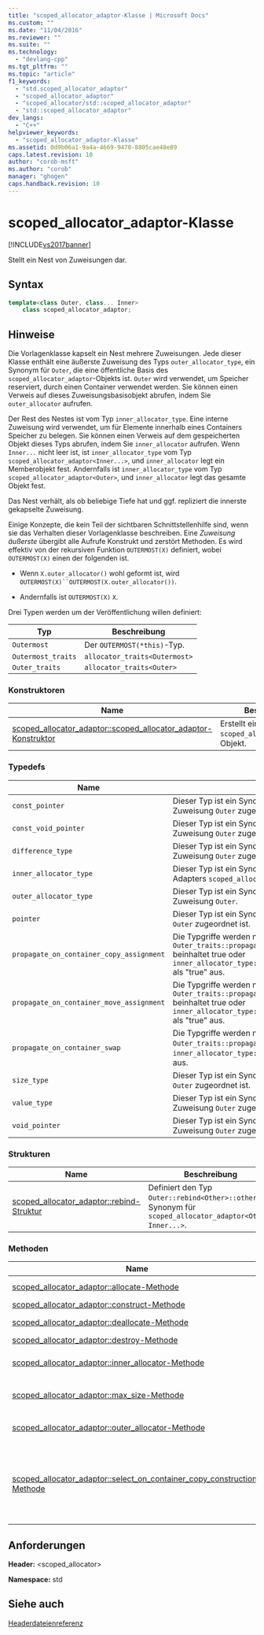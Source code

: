 ```yaml
---
title: "scoped_allocator_adaptor-Klasse | Microsoft Docs"
ms.custom: ""
ms.date: "11/04/2016"
ms.reviewer: ""
ms.suite: ""
ms.technology: 
  - "devlang-cpp"
ms.tgt_pltfrm: ""
ms.topic: "article"
f1_keywords: 
  - "std.scoped_allocator_adaptor"
  - "scoped_allocator_adaptor"
  - "scoped_allocator/std::scoped_allocator_adaptor"
  - "std::scoped_allocator_adaptor"
dev_langs: 
  - "C++"
helpviewer_keywords: 
  - "scoped_allocator_adaptor-Klasse"
ms.assetid: 0d9b06a1-9a4a-4669-9470-8805cae48e89
caps.latest.revision: 10
author: "corob-msft"
ms.author: "corob"
manager: "ghogen"
caps.handback.revision: 10
---
```

# scoped_allocator_adaptor-Klasse
[!INCLUDE[vs2017banner](../assembler/inline/includes/vs2017banner.md)]

Stellt ein Nest von Zuweisungen dar.  
  
## Syntax  
  
```cpp  
template<class Outer, class... Inner>  
    class scoped_allocator_adaptor;  
```  
  
## Hinweise  
 Die Vorlagenklasse kapselt ein Nest mehrere Zuweisungen.  Jede dieser Klasse enthält eine äußerste Zuweisung des Typs `outer_allocator_type`, ein Synonym für `Outer`, die eine öffentliche Basis des `scoped_allocator_adaptor`\-Objekts ist.  `Outer` wird verwendet, um Speicher reserviert, durch einen Container verwendet werden.  Sie können einen Verweis auf dieses Zuweisungsbasisobjekt abrufen, indem Sie `outer_allocator` aufrufen.  
  
 Der Rest des Nestes ist vom Typ `inner_allocator_type`.  Eine interne Zuweisung wird verwendet, um für Elemente innerhalb eines Containers Speicher zu belegen.  Sie können einen Verweis auf dem gespeicherten Objekt dieses Typs abrufen, indem Sie `inner_allocator` aufrufen.  Wenn `Inner...` nicht leer ist, ist `inner_allocator_type` vom Typ `scoped_allocator_adaptor<Inner...>`, und `inner_allocator` legt ein Memberobjekt fest.  Andernfalls ist `inner_allocator_type` vom Typ `scoped_allocator_adaptor<Outer>`, und `inner_allocator` legt das gesamte Objekt fest.  
  
 Das Nest verhält, als ob beliebige Tiefe hat und ggf. repliziert die innerste gekapselte Zuweisung.  
  
 Einige Konzepte, die kein Teil der sichtbaren Schnittstellenhilfe sind, wenn sie das Verhalten dieser Vorlagenklasse beschreiben.  Eine *Zuweisung äußerste* übergibt alle Aufrufe Konstrukt und zerstört Methoden.  Es wird effektiv von der rekursiven Funktion `OUTERMOST(X)` definiert, wobei `OUTERMOST(X)` einen der folgenden ist.  
  
-   Wenn `X.outer_allocator()` wohl geformt ist, wird `OUTERMOST(X)``OUTERMOST(X.outer_allocator())`.  
  
-   Andernfalls ist `OUTERMOST(X)` `X`.  
  
 Drei Typen werden um der Veröffentlichung willen definiert:  
  
|Typ|**Beschreibung**|  
|---------|----------------------|  
|`Outermost`|Der `OUTERMOST(*this)`\-Typ.|  
|`Outermost_traits`|`allocator_traits<Outermost>`|  
|`Outer_traits`|`allocator_traits<Outer>`|  
  
### Konstruktoren  
  
|Name|**Beschreibung**|  
|----------|----------------------|  
|[scoped\_allocator\_adaptor::scoped\_allocator\_adaptor\-Konstruktor](../Topic/scoped_allocator_adaptor::scoped_allocator_adaptor%20Constructor.md)|Erstellt ein `scoped_allocator_adaptor`\-Objekt.|  
  
### Typedefs  
  
|Name|**Beschreibung**|  
|----------|----------------------|  
|`const_pointer`|Dieser Typ ist ein Synonym für `const_pointer`, das mit der Zuweisung `Outer` zugeordnet ist.|  
|`const_void_pointer`|Dieser Typ ist ein Synonym für `const_void_pointer`, das mit der Zuweisung `Outer` zugeordnet ist.|  
|`difference_type`|Dieser Typ ist ein Synonym für `difference_type`, das mit der Zuweisung `Outer` zugeordnet ist.|  
|`inner_allocator_type`|Dieser Typ ist ein Synonym für den Typ des geschachtelten Adapters `scoped_allocator_adaptor<Inner...>`.|  
|`outer_allocator_type`|Dieser Typ ist ein Synonym für den Typ der Basisklasse Zuweisung `Outer`.|  
|`pointer`|Dieser Typ ist ein Synonym für `pointer`, das mit der Zuweisung `Outer` zugeordnet ist.|  
|`propagate_on_container_copy_assignment`|Die Typgriffe werden nur wenn `Outer_traits::propagate_on_container_copy_assignment` beinhaltet true oder `inner_allocator_type::propagate_on_container_copy_assignment` als "true" aus.|  
|`propagate_on_container_move_assignment`|Die Typgriffe werden nur wenn `Outer_traits::propagate_on_container_move_assignment` beinhaltet true oder `inner_allocator_type::propagate_on_container_move_assignment` als "true" aus.|  
|`propagate_on_container_swap`|Die Typgriffe werden nur wenn `Outer_traits::propagate_on_container_swap` beinhaltet true oder `inner_allocator_type::propagate_on_container_swap` als "true" aus.|  
|`size_type`|Dieser Typ ist ein Synonym für `size_type`, das mit der Zuweisung `Outer` zugeordnet ist.|  
|`value_type`|Dieser Typ ist ein Synonym für `value_type`, das mit der Zuweisung `Outer` zugeordnet ist.|  
|`void_pointer`|Dieser Typ ist ein Synonym für `void_pointer`, das mit der Zuweisung `Outer` zugeordnet ist.|  
  
### Strukturen  
  
|Name|**Beschreibung**|  
|----------|----------------------|  
|[scoped\_allocator\_adaptor::rebind\-Struktur](../Topic/scoped_allocator_adaptor::rebind%20Struct.md)|Definiert den Typ `Outer::rebind<Other>::other` als Synonym für `scoped_allocator_adaptor<Other, Inner...>`.|  
  
### Methoden  
  
|Name|**Beschreibung**|  
|----------|----------------------|  
|[scoped\_allocator\_adaptor::allocate\-Methode](../Topic/scoped_allocator_adaptor::allocate%20Method.md)|Belegt mithilfe der Zuweisung `Outer` Speicher.|  
|[scoped\_allocator\_adaptor::construct\-Methode](../Topic/scoped_allocator_adaptor::construct%20Method.md)|Erstellt ein Objekt.|  
|[scoped\_allocator\_adaptor::deallocate\-Methode](../Topic/scoped_allocator_adaptor::deallocate%20Method.md)|Gibt Objekte mithilfe der äußeren Zuweisung frei.|  
|[scoped\_allocator\_adaptor::destroy\-Methode](../Topic/scoped_allocator_adaptor::destroy%20Method.md)|Zerstört ein gegebenes Objekt.|  
|[scoped\_allocator\_adaptor::inner\_allocator\-Methode](../Topic/scoped_allocator_adaptor::inner_allocator%20Method.md)|Ruft einen Verweis auf dem gespeicherten Objekt des Typs `inner_allocator_type` ab.|  
|[scoped\_allocator\_adaptor::max\_size\-Methode](../Topic/scoped_allocator_adaptor::max_size%20Method.md)|Bestimmt die maximale Anzahl von Objekten, die von der äußeren Zuweisung zugeordnet werden können.|  
|[scoped\_allocator\_adaptor::outer\_allocator\-Methode](../Topic/scoped_allocator_adaptor::outer_allocator%20Method.md)|Ruft einen Verweis auf dem gespeicherten Objekt des Typs `outer_allocator_type` ab.|  
|[scoped\_allocator\_adaptor::select\_on\_container\_copy\_construction\-Methode](../Topic/scoped_allocator_adaptor::select_on_container_copy_construction%20Method.md)|Erstellt ein neues `scoped_allocator_adaptor`\-Objekt mit jedem gespeicherten Zuweisungsobjekt, das durch Aufrufen von `select_on_container_copy_construction` für jede äquivalente Zuweisung neu initialisiert wird.|  
  
## Anforderungen  
 **Header:** \<scoped\_allocator\>  
  
 **Namespace:** std  
  
## Siehe auch  
 [Headerdateienreferenz](../standard-library/cpp-standard-library-header-files.md)